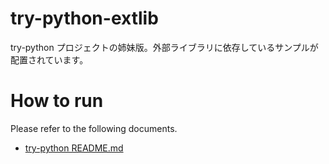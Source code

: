 # try-python-extlib
try-python プロジェクトの姉妹版。外部ライブラリに依存しているサンプルが配置されています。

# How to run

Please refer to the following documents. 

- [try-python README.md](https://github.com/devlights/try-python/blob/master/README.md)
